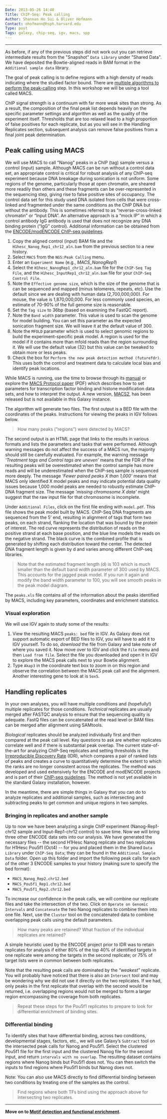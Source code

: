 ```yaml
---
Date: 2013-05-26 14:40
Title: ChIP-Seq: Peak calling
Author: Shannan Ho Sui & Oliver Hofmann
Contact: ohofmann@hsph.harvard.edu
Type: post
Tags: galaxy, chip-seq, igv, macs, spp
---
```


---

As before, if any of the previous steps did not work out you can retrieve intermediate results from the "Snapshot" `Data Library` under "Shared Data". We have deposited the Bowtie-aligned reads in BAM format in the `Additional sample data` library.

The goal of peak calling is to define regions with a high density of reads indicating where the studied factor bound. There are [multiple algorithms to perform the peak-calling](http://www.plosone.org/article/info:doi/10.1371/journal.pone.0011471) step. In this workshop we will be using a tool called MACS.

ChIP signal strength is a continuum with far more weak sites than strong. As a result, the composition of the final peak list depends heavily on the specific parameter settings and algorithm as well as the quality of the experiment itself. Thresholds that are too relaxed lead to a high proportion of false positives for each replicate, but as you will see in the Handling Replicates section, subsequent analysis can remove false positives from a final joint peak determination. 

## Peak calling using MACS

We will use MACS to call "Nanog" peaks in a ChIP (tag) sample versus a control (input) sample. Although MACS can be run without a control data set, an appropriate control is critical for robust analysis of any ChIP-seq experiment because DNA breakage during sonication is not uniform. Some regions of the genome, particularly those at open chromatin, are sheared more readily than others and these fragments can be over-represented in the sequencing step, giving rise to false positive sites of occupancy. The control data set for this study used DNA isolated from cells that were cross-linked and fragmented under the same conditions as the ChIP DNA but without the antibody. This is sometimes referred to as “reverse-cross-linked chromatin” or “Input DNA”. An alternative approach is a “mock IP” in which a control antibody IgG antibody is used that does not recognize any DNA binding protein (“IgG” control). Additional information can be obtained from the [ENCODE/modENCODE ChIP-seq guidelines](http://www.ncbi.nlm.nih.gov/pmc/articles/PMC3431496/).

1. Copy the aligned control (input) BAM file and the `H1hesc_Nanog_Rep1_chr12_aln.bam` from the previous section to a new history.
2. Select `MACS` from the `NGS:Peak Calling` menu. 
3. Enter an `Experiment Name` (e.g., _MACS_NanogRep1_)
4. Select the `H1hesc_NanogRep1_chr12_aln.bam` file for the `ChIP-Seq Tag File`, and the `H1hesc_InputRep1_chr12_aln.bam` file for your `ChIP-Seq Control File`.
5. Note the `Effective genome size`, which is the size of the genome that is can be sequenced and mapped (minus telomeres, repeats, etc). Use the default since we are dealing with human data (2,700,000,000). For mouse, the value is 1,870,000,000. For less commonly used species, an estimate of 70-90% of the full genome size is reasonable.
6. Set the `Tag size` to 36bp (based on examining the FastQC report).
7. Note the `Band width` parameter. This value is used to scan the genome for model building. You can set this parameter as the expected sonication fragment size. We will leave it at the default value of 300.
8. Note the `MFOLD` parameter which is used to select genomic regions to build the experiment-specific peak model. A region is used for the model if it contains more than mfold reads than the region surrounding it. We will use the default value (32) but this value can be tweaked to obtain more or less peaks.
9. Check the box for `Perform the new peak detection method (futurefdr)`. This uses both the control and treatment data to calculate local bias and identify peak locations.

While MACS is running, use the time to browse through its [manual](http://liulab.dfci.harvard.edu/MACS/00README.html) or explore the [MACS Protocol paper](https://dl.dropboxusercontent.com/u/76426/ChIP-seq/nprot.2012.101.pdf) (PDF) which describes how to set parameters for transcription factor binding and histone modification data sets, and how to interpret the output. A new version, [MACS2](https://pypi.python.org/pypi/MACS2/2.0.10.20130419), has been released but is not available in this Galaxy instance. 

The algorithm will generate two files. The first output is a BED file with the coordinates of the peaks. Instructions for viewing the peaks in IGV follows below.

> How many peaks (“regions”) were detected by MACS?

The second output is an HTML page that links to the results in various formats and lists the parameters and tasks that were performed. Although warning messages do not affect the success of a MACS run, the majority should still be carefully evaluated. For example, the warning message _'Treatment tags and Control tags are uneven'_ means that the FDR of the resulting peaks will be overestimated when the control sample has more reads and will be underestimated when the ChIP-seq sample is sequenced more deeply. The message _'Fewer paired peaks X than 1,000'_ means that MACS only identified X model peaks and may indicate potential data quality issues because 1,000 model peaks are needed to robustly estimate ChIP-DNA fragment size. The message _'missing chromosome X data'_ might suggest that the raw input file for that chromosome is incomplete. 

Under `Additional Files`, click on the first file ending with `model.pdf`. This file shows the peak model built by MACS. ChIP-Seq DNA fragments are sequenced from the 5’ end, resulting in alignment of tags that form two peaks, on each strand, flanking the location that was bound by the protein of interest. The red curve represents the distribution of reads on the positive strand at each base position, and the blue line models the reads on the negative strand. The black curve is the combined profile that is generated by shifting each distribution toward the center. The detected DNA fragment length is given by d and varies among different ChIP-seq libraries.

> Note that the estimated fragment length (d) is 103 which is much smaller than the default band width parameter of 300 used by MACS. This accounts for the jagged peak model. If you run it again and modify the band width parameter to 100, you will see smooth peaks in the peak model diagram.

The `peaks.xls` file contains all of the information about the peaks identified by MACS, including key parameters, coordinates and enrichment statistics.  

### Visual exploration

We will use IGV again to study some of the results:

1. View the resulting MACS `peaks: bed` file in IGV. As Galaxy does not support automatic export of BED files to IGV, you will have to add it to IGV yourself. To do so, _download_ the file from Galaxy and take note of where you saved it. Now move over to IGV and click the `File` menu and then `Load from file`. Select the file you downloaded and open it in IGV to explore the MACS peak calls next to your Bowtie alignment.
2. Type `Akap3` in the coordinate text box to zoom in on this region and observe the correlation between the MACS peak call and the alignment. Another interesting gene to look at is `Sox5`.


## Handling replicates

In your own analyses, you will have multiple conditions and (hopefully!) multiple replicates for those conditions. _Technical_ replicates are usually merged after FASTQC analysis to ensure that the sequencing quality is adequate. FastQ files can be concatenated at the read level or BAM files can be merged after alignment using SAMtools. 

_Biological_ replicates should be analyzed individually first and then compared at the peak call level. Key questions to ask are whether replicates correlate well and if there is substantial peak overlap. The current state-of-the-art for analyzing ChIP-Seq replicates and setting thresholds is the [Irreproducible Discovery Rate](https://sites.google.com/site/anshulkundaje/projects/idr) (IDR), which compares a pair of ranked lists of peaks and creates a curve to quantitatively determine the extent to which the ranks are no longer consistent across the replicates. The method was developed and used extensively for the ENCODE and modENCODE projects and is part of their [ChIP-seq guidelines](http://www.ncbi.nlm.nih.gov/pmc/articles/PMC3431496/). The method is not yet available in the standard Galaxy installation, however.

In the meantime, there are simple things in Galaxy that you can do to analyze replicates and additional samples, such as intersecting and subtracting peaks to get common and unique regions in two samples. 

### Bringing in replicates and another sample

Up to now we have been analyzing a single ChIP experiment (Nanog-Rep1-chr12 sample and Input-Rep1-chr12 control) to save time. Now we will bring three other ENCODE data sets into our analysis. We have generated the necessary files -- the second H1Hesc Nanog replicate and two replicates for H1Hesc Pou5f1 (Oct4)  -- for you and placed them in the Shared `Data Library` under `ChIP-Seq Data`; they can be found in the `Additional Sample Data` folder. Open up this folder and import the following peak calls for each of the other 3 ENCODE samples to your history (making sure to specify the bed format):

* `MACS_Nanog_Rep2.chr12.bed`
* `MACS_Pou5f1_Rep1.chr12.bed`
* `MACS_Pou5f1_Rep2.chr12.bed` 

To increase our confidence in the peak calls, we will combine our replicate files and take the intersection of the two. Click on `Operate on Genomic Intervals` and `Concatenate` the two Nanog replicates to combine them into one file. Next, use the `Cluster` tool on the concatenated data to combine overlapping peak calls using the default parameters. 

> How many peaks are retained? What fraction of the individual replicates are retained? 

A simple heuristic used by the ENCODE project prior to IDR was to retain replicates for analysis if either 80% of the top 40% of identified targets in one replicate were among the targets in the second replicate; or 75% of target lists were in common between both replicates.

Note that the resulting peak calls are dominated by the _“weakest”_ replicate. You will probably have noticed that there is also an `Intersect` tool and may be wondering why we did not use it directly on the two replicates. If we had, only peaks in the first replicate that overlap with the second would be returned, i.e. overlapping regions would not be merged to form a larger region encompassing the coverage from both replicates.

> Repeat these steps for the Pou5f1 replicates to prepare to look for differential enrichment of binding sites.

### Differential binding

To identify sites that have differential binding, across two conditions, developmental stages, factors, etc., we will use Galaxy’s `Subtract` tool on the intersected peak calls for Nanog and Pou5f1. Select the clustered Pou5f1 file for the first input and the clustered Nanog file for the second input, and return `intervals with no overlap`. The resulting dataset contains regions where Nanog binds but Pou5f1 does not. You can then switch the inputs to find regions where Pou5f1 binds but Nanog does not. 

Note: You can also use MACS directly to find differential binding between two conditions by treating one of the samples as the control. 

> Find regions where both TFs bind using the approach above for intersecting two replicates.

---
**Move on to [Motif detection and functional enrichment](http://scriptogr.am/ohofmann/post/chip-seq-enrichment-analysis).**
